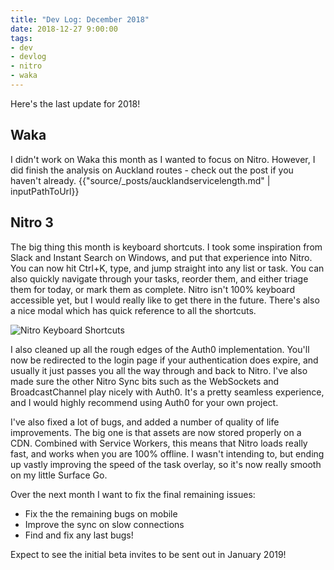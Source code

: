 ```yaml
---
title: "Dev Log: December 2018"
date: 2018-12-27 9:00:00
tags:
- dev
- devlog
- nitro
- waka
---
```


Here's the last update for 2018!

## Waka
I didn't work on Waka this month as I wanted to focus on Nitro. However, I did finish the analysis on Auckland routes - check out the post if you haven't already. {{"source/_posts/aucklandservicelength.md" | inputPathToUrl}}

## Nitro 3
The big thing this month is keyboard shortcuts. I took some inspiration from Slack and Instant Search on Windows, and put that experience into Nitro. You can now hit Ctrl+K, type, and jump straight into any list or task. You can also quickly navigate through your tasks, reorder them, and either triage them for today, or mark them as complete. Nitro isn't 100% keyboard accessible yet, but I would really like to get there in the future. There's also a nice modal which has quick reference to all the shortcuts.

![Nitro Keyboard Shortcuts](/images/nitro-2018-dec-keyboardshortcuts.png)

I also cleaned up all the rough edges of the Auth0 implementation. You'll now be redirected to the login page if your authentication does expire, and usually it just passes you all the way through and back to Nitro. I've also made sure the other Nitro Sync bits such as the WebSockets and BroadcastChannel play nicely with Auth0. It's a pretty seamless experience, and I would highly recommend using Auth0 for your own project.

I've also fixed a lot of bugs, and added a number of quality of life improvements. The big one is that assets are now stored properly on a CDN. Combined with Service Workers, this means that Nitro loads really fast, and works when you are 100% offline. I wasn't intending to, but ending up vastly improving the speed of the task overlay, so it's now really smooth on my little Surface Go. 

Over the next month I want to fix the final remaining issues:
- Fix the the remaining bugs on mobile
- Improve the sync on slow connections
- Find and fix any last bugs!

Expect to see the initial beta invites to be sent out in January 2019!
